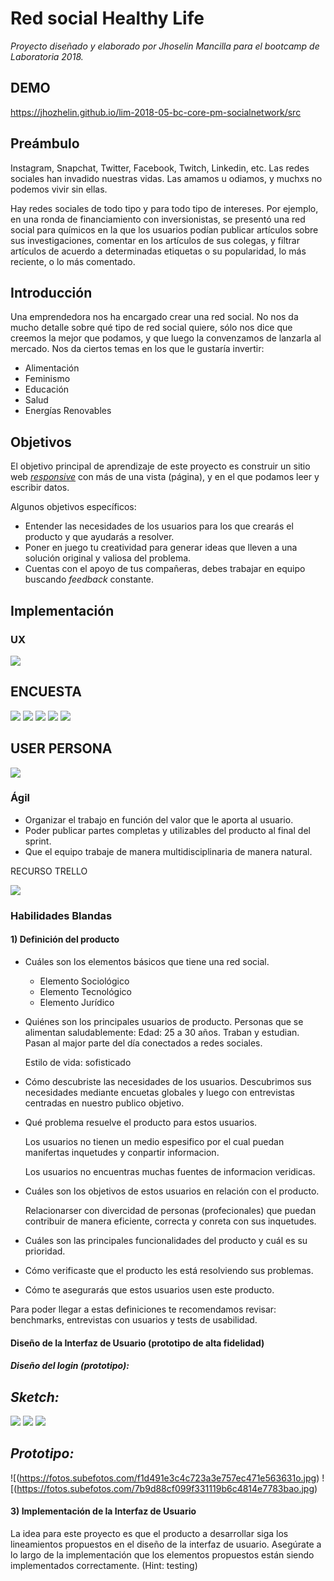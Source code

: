 ﻿# Red social Healthy Life
_Proyecto diseñado y elaborado por Jhoselin Mancilla para el  bootcamp de Laboratoria 2018._

## DEMO
https://jhozhelin.github.io/lim-2018-05-bc-core-pm-socialnetwork/src

## Preámbulo

Instagram, Snapchat, Twitter, Facebook, Twitch, Linkedin, etc. Las redes
sociales han invadido nuestras vidas. Las amamos u odiamos, y muchxs no podemos
vivir sin ellas.

Hay redes sociales de todo tipo y para todo tipo de intereses. Por ejemplo,
en una ronda de financiamiento con inversionistas, se presentó una red social
para químicos en la que los usuarios podían publicar artículos sobre sus
investigaciones, comentar en los artículos de sus colegas, y filtrar artículos
de acuerdo a determinadas etiquetas o su popularidad, lo más reciente, o lo
más comentado.

## Introducción

Una emprendedora nos ha encargado crear una red social. No nos da mucho detalle
sobre qué tipo de red social quiere, sólo nos dice que creemos la mejor que
podamos, y que luego la convenzamos de lanzarla al mercado. Nos da ciertos temas
en los que le gustaría invertir:

* Alimentación
* Feminismo
* Educación
* Salud
* Energías Renovables

## Objetivos

El objetivo principal de aprendizaje de este proyecto es construir un sitio web
[_responsive_](https://github.com/Laboratoria/curricula-js/tree/master/topics/css/02-responsive)
con más de una vista (página), y en el que podamos leer y escribir datos.

Algunos objetivos específicos:

* Entender las necesidades de los usuarios para los que crearás el producto y que ayudarás a resolver.
* Poner en juego tu creatividad para generar ideas que lleven a una solución original y valiosa del problema.
* Cuentas con el apoyo de tus compañeras, debes trabajar en equipo buscando _feedback_ constante.


## Implementación
<!-- ### Front end -->
### UX

![](https://fotos.subefotos.com/26973a6437a96f38dd29f454b50b7242o.jpg)

## ENCUESTA
![](https://fotos.subefotos.com/599ec90c962179ece469c5258bf9111bo.jpg)
![](https://fotos.subefotos.com/44918b74995928eb4307ec957558ef97o.jpg)
![](https://fotos.subefotos.com/4f11bf2cf3414445cfeeb725d3608f9bo.jpg)
![](https://fotos.subefotos.com/46b71248ddd666afe17f9aa848c7f5e2o.jpg)
![](https://fotos.subefotos.com/7e26ccdd9f01f8cf624d56e2aaa7f2a5o.jpg)


## USER PERSONA
![](https://fotos.subefotos.com/2659c654a887f421f8be946fec1b442eo.jpg)

<!-- 
Desde el punto de vista de UX, deberás:  

* Hacer un _benchmark_ de las principales redes sociales.
* Hacer al menos 2 o 3 entrevistas con usuarios.
* Hacer un prototipo de alta fidelidad.
* Testear el prototipo con usuarios.
* Asegurarte de que la implementación en código siga los lineamientos del
  diseño.
* Hacer sesiones de testing con el producto en HTML. -->

### Ágil
<!-- Vamos a dar un paso importante para seguir aprendiendo de Ágil. Te será de mucha
ayuda para ir avanzando tu proyecto de forma incremental y no en cascada.

Esta vez te pedimos que los ítems de tu Backlog de Producto estén escritos
como [Historias de Usuario](http://jmbeas.es/guias/historias-de-usuario/).
Esta es una técnica muy simple que te ayudará a: -->

* Organizar el trabajo en función del valor que le aporta al usuario.
* Poder publicar partes completas y utilizables del producto al final del
  sprint.
* Que el equipo trabaje de manera multidisciplinaria de manera natural.

RECURSO TRELLO

![](https://fotos.subefotos.com/e4f77e219cca3e5a12116e0eaec2ede0o.jpg)



### Habilidades Blandas


#### 1) Definición del producto



<!-- En el `README.md` debes colocar cómo conociste el mercado de las redes sociales, cómo descubriste las necesidades de los usuarios, y cómo llegaste a la definición final de tu producto. Si tienes fotos de entrevistas, cuestionarios y/o sketches
(bocetos) compártelos. Es importante que detalles: -->

* Cuáles son los elementos básicos que tiene una red social.
  * Elemento Sociológico
  * Elemento Tecnológico
  * Elemento Jurídico

  
* Quiénes son los principales usuarios de producto.
  Personas que se alimentan saludablemente:
  Edad: 25 a 30 años.
  Traban y estudian.
  Pasan al major parte del día conectados a redes sociales.  
  
  Estilo de vida: sofisticado
  
* Cómo descubriste las necesidades de los usuarios.
  Descubrimos sus necesidades mediante encuetas globales y luego con entrevistas centradas en nuestro publico objetivo.

* Qué problema resuelve el producto para  estos usuarios.

  Los usuarios no tienen un medio espesifico por el cual puedan manifertas inquetudes y conpartir informacion.

  Los usuarios no encuentras muchas fuentes de informacion veridicas. 

* Cuáles son los objetivos de estos usuarios en relación con el producto.

  Relacionarser con divercidad de personas (profecionales) que puedan contribuir de  manera eficiente, correcta y conreta con sus inquetudes. 

* Cuáles son las principales funcionalidades del producto y cuál es su prioridad.


* Cómo verificaste que el producto les está resolviendo sus problemas.

* Cómo te asegurarás que estos usuarios usen este producto.
  

Para poder llegar a estas definiciones te recomendamos revisar: benchmarks, entrevistas con usuarios y tests de usabilidad.



####  Diseño de la Interfaz de Usuario (prototipo de alta fidelidad)

##### *Diseño del login (prototipo):*

## *Sketch:*

![](https://fotos.subefotos.com/32db1e6e6669609c18506f2c051ed2e8o.jpg)
![](https://fotos.subefotos.com/79968b3efd54efa8ae8d1a5d3be0beb0o.jpg)
![](https://fotos.subefotos.com/a0fe51a566b5d37c4a1c22489ab6378ao.jpg)

## *Prototipo:*

![(https://fotos.subefotos.com/f1d491e3c4c723a3e757ec471e563631o.jpg)
![(https://fotos.subefotos.com/7b9d88cf099f331119b6c4814e7783bao.jpg)

<!-- Debes definir cuál será el flujo que seguirá el usuario dentro de tu producto y
con eso deberás diseñar la Interfaz de Usuario (UI - por sus siglas en inglés) de
esta red social que siga este flujo. Para esto debes utilizar la herramienta de
diseño visual de tu preferencia. Nosotros te recomendamos [Figma](https://www.figma.com/) dado que es una
herramienta que funciona en el navegador y puedes crear una cuenta gratis. Sin
embargo, eres libre de utilizar otros editores gráficos como Adobe XD, Illustrator,
Photoshop, PowerPoint, Keynote, etc.

Este diseño debe representar la solución que se implementará finalmente en
código. 

Tu diseño debe seguir los fundamentos de visual design, como: contraste,
alineación, jerarquía, entre otros. Tip: revisa el contenido de UX de la unidad
de visual design. -->

#### 3) Implementación de la Interfaz de Usuario

La idea para este proyecto es que el producto a desarrollar siga los
lineamientos propuestos en el diseño de la interfaz de usuario. Asegúrate a lo
largo de la implementación que los elementos propuestos están siendo
implementados correctamente. (Hint: testing)

